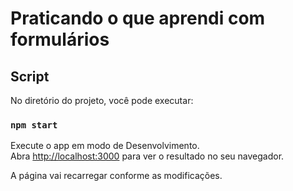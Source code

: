# Praticando o que aprendi com formulários

## Script

No diretório do projeto, você pode executar:

### `npm start`

Execute o app em modo de Desenvolvimento.\
Abra [http://localhost:3000](http://localhost:3000) para ver o resultado no seu navegador.

A página vai recarregar conforme as modificações.